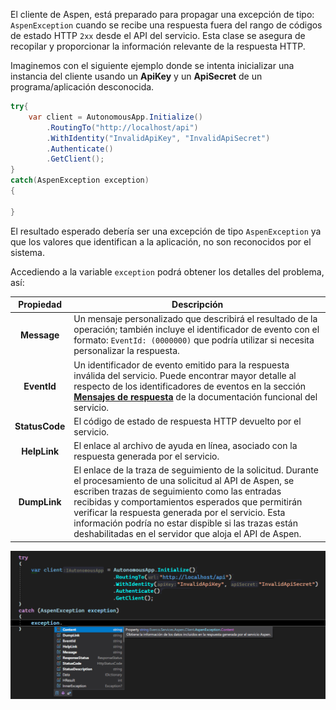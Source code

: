 El cliente de Aspen, está preparado para propagar una excepción de tipo: `AspenException` cuando se recibe una respuesta fuera del rango de códigos de estado HTTP `2xx` desde el API del servicio. Esta clase se asegura de recopilar y proporcionar la información relevante de la respuesta HTTP.

Imaginemos con el siguiente ejemplo donde se intenta inicializar una instancia del cliente usando un **ApiKey** y un **ApiSecret** de un programa/aplicación desconocida.

```c#
try{
    var client = AutonomousApp.Initialize()
        .RoutingTo("http://localhost/api")
        .WithIdentity("InvalidApiKey", "InvalidApiSecret")
        .Authenticate()
        .GetClient();
}
catch(AspenException exception)
{

}
```

El resultado esperado debería ser una excepción de tipo `AspenException` ya que los valores que identifican a la aplicación, no son reconocidos por el sistema.

Accediendo a la variable `exception` podrá obtener los detalles del problema, así:

| Propiedad | Descripción |
|:-:|---|
| **Message** | Un mensaje personalizado que describirá el resultado de la operación; también incluye el identificador de evento con el formato: `EventId: (0000000)` que podría utilizar si necesita personalizar la respuesta. |
| **EventId** | Un identificador de evento emitido para la respuesta inválida del servicio. Puede encontrar mayor detalle al respecto de los identificadores de eventos en la sección **[Mensajes de respuesta](https://processa-aspen.readthedocs.io/en/latest/Responses/)** de la documentación funcional del servicio. |
| **StatusCode** | El código de estado de respuesta HTTP devuelto por el servicio. |
| **HelpLink** | El enlace al archivo de ayuda en línea, asociado con la respuesta generada por el servicio. |
| **DumpLink** | El enlace de la traza de seguimiento de la solicitud. Durante el procesamiento de una solicitud al API de Aspen, se escriben trazas de seguimiento como las entradas recibidas y comportamientos esperados que permitirán verificar la respuesta generada por el servicio. Esta información podría no estar dispible si las trazas están deshabilitadas en el servidor que aloja el API de Aspen. |

![AspenException](https://github.com/RD-Processa/Everco.Services.Aspen.Client.Docs/blob/master/images/AspenException.png?raw=true)